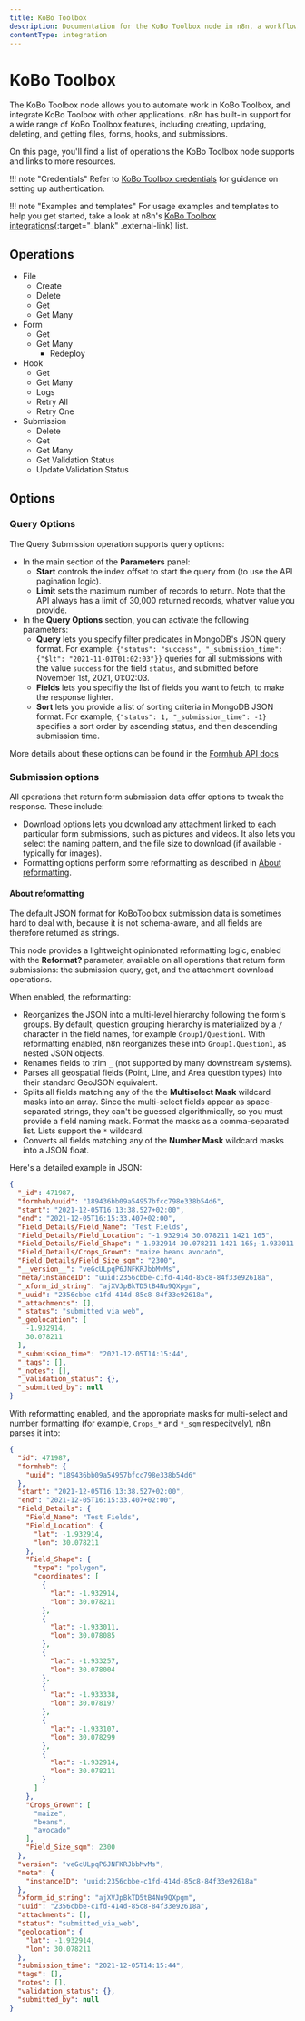 ```yaml
---
title: KoBo Toolbox
description: Documentation for the KoBo Toolbox node in n8n, a workflow automation platform. Includes details of operations and configuration, and links to examples and credentials information.
contentType: integration
---
```


# KoBo Toolbox

The KoBo Toolbox node allows you to automate work in KoBo Toolbox, and integrate KoBo Toolbox with other applications. n8n has built-in support for a wide range of KoBo Toolbox features, including creating, updating, deleting, and getting files, forms, hooks, and submissions. 

On this page, you'll find a list of operations the KoBo Toolbox node supports and links to more resources.

!!! note "Credentials"
    Refer to [KoBo Toolbox credentials](/integrations/builtin/credentials/kobotoolbox/) for guidance on setting up authentication. 

!!! note "Examples and templates"
    For usage examples and templates to help you get started, take a look at n8n's [KoBo Toolbox integrations](https://n8n.io/integrations/kobotoolbox/){:target="_blank" .external-link} list.

## Operations

* File
	* Create
	* Delete
	* Get
	* Get Many
* Form
    * Get
    * Get Many
		* Redeploy
* Hook
    * Get
    * Get Many
    * Logs
    * Retry All
    * Retry One
* Submission
    * Delete
    * Get
    * Get Many
    * Get Validation Status
    * Update Validation Status

## Options

### Query Options

The Query Submission operation supports query options:

* In the main section of the **Parameters** panel:
    * **Start** controls the index offset to start the query from (to use the API pagination logic).
    * **Limit** sets the maximum number of records to return. Note that the API always has a limit of 30,000 returned records, whatver value you provide.
* In the **Query Options** section, you can activate the following parameters:
    * **Query** lets you specify filter predicates in MongoDB's JSON query format. For example: `{"status": "success", "_submission_time": {"$lt": "2021-11-01T01:02:03"}}` queries for all submissions with the value `success` for the field `status`, and submitted before November 1st, 2021, 01:02:03.
    * **Fields** lets you specifiy the list of fields you want to fetch, to make the response lighter.
    * **Sort** lets you provide a list of sorting criteria in MongoDB JSON format. For example, `{"status": 1, "_submission_time": -1}` specifies a sort order by ascending status, and then descending submission time.

More details about these options can be found in the [Formhub API docs](https://github.com/SEL-Columbia/formhub/wiki/Formhub-Access-Points-(API)#api-parameters)

### Submission options

All operations that return form submission data offer options to tweak the response. These include:

- Download options lets you download any attachment linked to each particular form submissions, such as pictures and videos. It also lets you select the naming pattern, and the file size to download (if available - typically for images). 
- Formatting options perform some reformatting as described in [About reformatting](#about-reformatting).

#### About reformatting

The default JSON format for KoBoToolbox submission data is sometimes hard to deal with, because it is not schema-aware, and all fields are therefore returned as strings.

This node provides a lightweight opinionated reformatting logic, enabled with the **Reformat?** parameter, available on all operations that return form submissions: the submission query, get, and the attachment download operations.

When enabled, the reformatting:

- Reorganizes the JSON into a multi-level hierarchy following the form's groups. By default, question grouping hierarchy is materialized by a `/` character in the field names, for example `Group1/Question1`. With reformatting enabled, n8n reorganizes these into `Group1.Question1`, as nested JSON objects.
- Renames fields to trim `_` (not supported by many downstream systems).
- Parses all geospatial fields (Point, Line, and Area question types) into their standard GeoJSON equivalent.
- Splits all fields matching any of the the **Multiselect Mask** wildcard masks into an array. Since the multi-select fields appear as space-separated strings, they can't be guessed algorithmically, so you must provide a field naming mask. Format the masks as a comma-separated list. Lists support the `*` wildcard.
- Converts all fields matching any of the **Number Mask** wildcard masks into a JSON float.

Here's a detailed example in JSON:

```json
{
  "_id": 471987,
  "formhub/uuid": "189436bb09a54957bfcc798e338b54d6",
  "start": "2021-12-05T16:13:38.527+02:00",
  "end": "2021-12-05T16:15:33.407+02:00",
  "Field_Details/Field_Name": "Test Fields",
  "Field_Details/Field_Location": "-1.932914 30.078211 1421 165",
  "Field_Details/Field_Shape": "-1.932914 30.078211 1421 165;-1.933011 30.078085 0 0;-1.933257 30.078004 0 0;-1.933338 30.078197 0 0;-1.933107 30.078299 0 0;-1.932914 30.078211 1421 165",
  "Field_Details/Crops_Grown": "maize beans avocado",
  "Field_Details/Field_Size_sqm": "2300",
  "__version__": "veGcULpqP6JNFKRJbbMvMs",
  "meta/instanceID": "uuid:2356cbbe-c1fd-414d-85c8-84f33e92618a",
  "_xform_id_string": "ajXVJpBkTD5tB4Nu9QXpgm",
  "_uuid": "2356cbbe-c1fd-414d-85c8-84f33e92618a",
  "_attachments": [],
  "_status": "submitted_via_web",
  "_geolocation": [
    -1.932914,
    30.078211
  ],
  "_submission_time": "2021-12-05T14:15:44",
  "_tags": [],
  "_notes": [],
  "_validation_status": {},
  "_submitted_by": null
}
```

With reformatting enabled, and the appropriate masks for multi-select and number formatting (for example, `Crops_*` and `*_sqm` respecitvely), n8n parses it into:

```json
{
  "id": 471987,
  "formhub": {
    "uuid": "189436bb09a54957bfcc798e338b54d6"
  },
  "start": "2021-12-05T16:13:38.527+02:00",
  "end": "2021-12-05T16:15:33.407+02:00",
  "Field_Details": {
    "Field_Name": "Test Fields",
    "Field_Location": {
      "lat": -1.932914,
      "lon": 30.078211
    },
    "Field_Shape": {
      "type": "polygon",
      "coordinates": [
        {
          "lat": -1.932914,
          "lon": 30.078211
        },
        {
          "lat": -1.933011,
          "lon": 30.078085
        },
        {
          "lat": -1.933257,
          "lon": 30.078004
        },
        {
          "lat": -1.933338,
          "lon": 30.078197
        },
        {
          "lat": -1.933107,
          "lon": 30.078299
        },
        {
          "lat": -1.932914,
          "lon": 30.078211
        }
      ]
    },
    "Crops_Grown": [
      "maize",
      "beans",
      "avocado"
    ],
    "Field_Size_sqm": 2300
  },
  "version": "veGcULpqP6JNFKRJbbMvMs",
  "meta": {
    "instanceID": "uuid:2356cbbe-c1fd-414d-85c8-84f33e92618a"
  },
  "xform_id_string": "ajXVJpBkTD5tB4Nu9QXpgm",
  "uuid": "2356cbbe-c1fd-414d-85c8-84f33e92618a",
  "attachments": [],
  "status": "submitted_via_web",
  "geolocation": {
    "lat": -1.932914,
    "lon": 30.078211
  },
  "submission_time": "2021-12-05T14:15:44",
  "tags": [],
  "notes": [],
  "validation_status": {},
  "submitted_by": null
}
```

